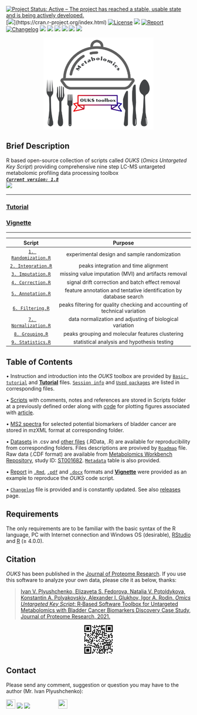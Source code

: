 <!-- badges: starts -->
[![Project Status: Active – The project has reached a stable, usable state and is being actively developed.](https://www.repostatus.org/badges/latest/active.svg)](https://www.repostatus.org/#active)
[![](https://img.shields.io/badge/R≥4.0.0-5fb9ed.svg?style=flat-square&logo=r&logoColor=white?)](https://cran.r-project.org/index.html)
[![License](https://img.shields.io/badge/license-GPLv3-2186f8.svg?style=flat-square&maxAge=2678400)](https://choosealicense.com/licenses/gpl-3.0/)
[![](https://img.shields.io/badge/devel%20version-1.8-ff6500.svg)](https://github.com/plyush1993/OUKS/)
[![Report](https://img.shields.io/badge/see-Report-078a8a.svg?maxAge=2678400&style=flat-square)](https://github.com/plyush1993/OUKS/tree/main/Report%20(Rmd))
[![Changelog](https://img.shields.io/badge/keep-Changelog-d30b0b.svg?maxAge=2678400&style=flat-square)](https://github.com/plyush1993/OUKS/blob/main/CHANGELOG.md)
[![](https://img.shields.io/badge/dependencies-R%20session-yellow.svg)](https://github.com/plyush1993/OUKS/blob/main/Session%20Info.txt)
![](https://img.shields.io/github/repo-size/plyush1993/OUKS)
![](https://img.shields.io/github/languages/code-size/plyush1993/OUKS)
![](https://img.shields.io/tokei/lines/github/plyush1993/OUKS)
[![](https://img.shields.io/badge/article-JPR.1c00392-blueviolet.svg)](https://doi.org/10.1021/acs.jproteome.1c00392)
[![](https://img.shields.io/badge/web-site-yellowgreen.svg)](https://plyush1993.github.io/OUKS/)
<!-- badges: end -->

<p align="center">
  <img width="300" height="250" src="GH logo .png">
</p>

## Brief Description
R based open-source collection of scripts called *OUKS* (*Omics Untargeted Key Script*) providing comprehensive nine step LC-MS untargeted metabolomic profiling data processing toolbox   
[___`Current version: 1.8`___](https://github.com/plyush1993/OUKS/releases)   
![](https://img.shields.io/static/v1?label=&message=Current%20version:%201.8&color=green)

---
### **[Tutorial](./Tutorial.md)**    
### **[Vignette](./Vignette.md)**   
--- 

**Script** | **Purpose**
:----------: | :----------:
[`1. Randomization.R`](https://github.com/plyush1993/OUKS/blob/main/Scripts%20(R)/1.%20Randomization.R) | experimental design and sample randomization
[`2. Integration.R`](https://github.com/plyush1993/OUKS/blob/main/Scripts%20(R)/2.%20Integration.R) | peaks integration and time alignment
[`3. Imputation.R`](https://github.com/plyush1993/OUKS/blob/main/Scripts%20(R)/3.%20Imputation.R) | missing value imputation (MVI) and artifacts removal
[`4. Correction.R`](https://github.com/plyush1993/OUKS/blob/main/Scripts%20(R)/4.%20Correction.R) | signal drift correction and batch effect removal
[`5. Annotation.R`](https://github.com/plyush1993/OUKS/blob/main/Scripts%20(R)/5.%20Annotation.R) | feature annotation and tentative identification by database search
[`6. Filtering.R`](https://github.com/plyush1993/OUKS/blob/main/Scripts%20(R)/6.%20Filtering.R) | peaks filtering for quality checking and accounting of technical variation
[`7. Normalization.R`](https://github.com/plyush1993/OUKS/blob/main/Scripts%20(R)/7.%20Normalization.R) | data normalization and adjusting of biological variation
[`8. Grouping.R`](https://github.com/plyush1993/OUKS/blob/main/Scripts%20(R)/8.%20Grouping.R) | peaks grouping and molecular features clustering
[`9. Statistics.R`](https://github.com/plyush1993/OUKS/blob/main/Scripts%20(R)/9.%20Statistics.R) | statistical analysis and hypothesis testing

## Table of Contents
•	Instruction and introduction into the *OUKS* toolbox are provided by [`Basic tutorial`](https://github.com/plyush1993/OUKS/blob/main/Basic%20tutorial.pdf) and [__Tutorial__](https://github.com/plyush1993/OUKS/blob/gh-pages/Tutorial.md) files. [`Session info`](https://github.com/plyush1993/OUKS/blob/main/Session%20Info.txt) and [`Used packages`](https://github.com/plyush1993/OUKS/blob/main/Used%20packages.pdf) are listed in corresponding files.

•	[Scripts](https://github.com/plyush1993/OUKS/tree/main/Scripts%20(R)) with comments, notes and references are stored in Scripts folder at a previously defined order along with [code](https://github.com/plyush1993/OUKS/blob/main/Scripts%20(R)/Figures%20for%20OUKS.R) for plotting figures associated with [article](https://doi.org/10.1021/acs.jproteome.1c00392).

•	[MS2 spectra](https://github.com/plyush1993/OUKS/tree/main/MS2%20spectra%20(mzXML)) for selected potential biomarkers of bladder cancer are stored in mzXML format at corresponding folder.

•	[Datasets](https://github.com/plyush1993/OUKS/tree/main/Datasets%20(csv)) in .csv and [other files](https://github.com/plyush1993/OUKS/tree/main/Auxiliary%20files%20(RData)) (.RData, .R) are available for reproducibility from corresponding folders. Files descriptions are provived by [`Roadmap`](https://github.com/plyush1993/OUKS/blob/main/Roadmap.pdf) file. Raw data (.CDF format) are available from [Metabolomics Workbench Repository](https://www.metabolomicsworkbench.org/), study ID: [ST001682](http://doi.org/10.21228/M8ZT4C). [`Metadata`](https://github.com/plyush1993/OUKS/blob/main/Datasets%20(csv)/metadata.csv) table is also provided.

•	[Report](https://github.com/plyush1993/OUKS/tree/main/Report%20(Rmd)) in [`.Rmd`](https://github.com/plyush1993/OUKS/blob/main/Report%20(Rmd)/Report%20example%20OUKS.Rmd), [`.pdf`](https://github.com/plyush1993/OUKS/blob/main/Report%20(Rmd)/Report-example-OUKS.pdf) and [`.docx`](https://github.com/plyush1993/OUKS/blob/main/Report%20(Rmd)/Report-example-OUKS.docx) formats and [__Vignette__](https://github.com/plyush1993/OUKS/blob/gh-pages/Vignette.md) were provided as an example to reproduce the *OUKS* code script.

•	[`Changelog`](https://github.com/plyush1993/OUKS/blob/main/CHANGELOG.md) file is provided and is constantly updated. See also [releases](https://github.com/plyush1993/OUKS/releases) page.

## Requirements
The only requirements are to be familiar with the basic syntax of the R language, PC with Internet connection and Windows OS (desirable), [RStudio](https://www.rstudio.com/products/rstudio/download/) and [R](https://cloud.r-project.org/) (≥ 4.0.0).

## Citation 
*OUKS* has been published in the [Journal of Proteome Research](https://pubs.acs.org/journal/jprobs). If you use this software to analyze your own data, please cite it as below, thanks:

> [Ivan V. Plyushchenko, Elizaveta S. Fedorova, Natalia V. Potoldykova, Konstantin A. Polyakovskiy, Alexander I. Glukhov, Igor A. Rodin. *Omics Untargeted Key Script*: R‑Based
> Software Toolbox for Untargeted Metabolomics with Bladder Cancer Biomarkers Discovery Case Study, Journal of Proteome Research, 2021.](https://doi.org/10.1021/acs.jproteome.1c00392)

<p align="center">
 <img width="80" height="80" src="qrcode.png">
</p>

## Contact
Please send any comment, suggestion or question you may have to the author (Mr. Ivan Plyushchenko): 

[<img src="https://user-images.githubusercontent.com/40541666/140234594-eea6e2fa-7910-4c51-b15d-193cf6ab6c1f.png" height="25" width="25">](https://github.com/plyush1993)
[<img src="https://info.orcid.org/wp-content/uploads/2019/11/orcid_16x16.png">](https://orcid.org/0000-0003-3883-4695)
[<img src="https://img.shields.io/badge/Scholar%20-%23F6F6F6.svg?&style=flat-square&logoColor=white&logo=data:image/svg+xml;base64,PHN2ZyB4bWxucz0iaHR0cDovL3d3dy53My5vcmcvMjAwMC9zdmciIHZpZXdCb3g9IjAgMCA1MTIgNTEyIj48cGF0aCBmaWxsPSIjNDI4NWY0IiBkPSJNMjU2IDQxMS4xMkwwIDIwMi42NjcgMjU2IDB6Ii8+PHBhdGggZmlsbD0iIzM1NmFjMyIgZD0iTTI1NiA0MTEuMTJsMjU2LTIwOC40NTNMMjU2IDB6Ii8+PGNpcmNsZSBmaWxsPSIjYTBjM2ZmIiBjeD0iMjU2IiBjeT0iMzYyLjY2NyIgcj0iMTQ5LjMzMyIvPjxwYXRoIGZpbGw9IiM3NmE3ZmEiIGQ9Ik0xMjEuMDM3IDI5OC42NjdjMjMuOTY4LTUwLjQ1MyA3NS4zOTItODUuMzM0IDEzNC45NjMtODUuMzM0czExMC45OTUgMzQuODgxIDEzNC45NjMgODUuMzM0SDEyMS4wMzd6Ii8+PC9zdmc+">](https://scholar.google.com/citations?user=Mz4nxtwAAAAJ&hl=ru&oi=ao)
[<img src = "https://cdn.freelogovectors.net/svg08/researchgate-logo-freelogovectors.net_.svg" height="15" width="15">](https://www.researchgate.net/profile/Ivan-Plyushchenko-2)
[<img src = "https://upload.wikimedia.org/wikipedia/commons/thumb/2/26/Scopus_logo.svg/2560px-Scopus_logo.svg.png" height="16.4" width="50">](https://www.scopus.com/authid/detail.uri?authorId=57202386632)
[<img src = "https://res.cloudinary.com/crunchbase-production/image/upload/c_lpad,h_256,w_256,f_auto,q_auto:eco,dpr_1/v1496403635/dbpokhjtlxno6psfu5r0.png" height="25" width="25">](https://publons.com/researcher/4095888/ivan-plyushchenko/)
